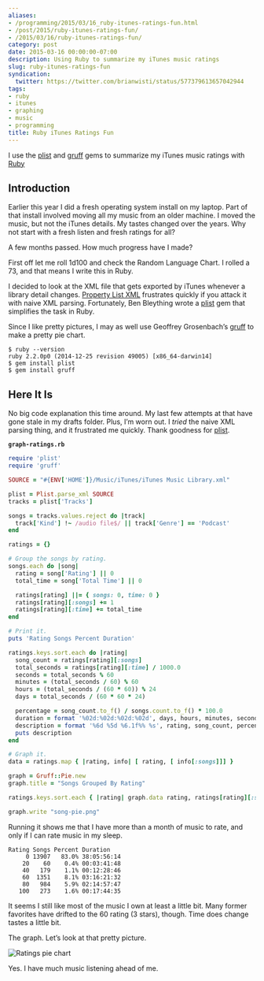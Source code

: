 ```yaml
---
aliases:
- /programming/2015/03/16_ruby-itunes-ratings-fun.html
- /post/2015/ruby-itunes-ratings-fun/
- /2015/03/16/ruby-itunes-ratings-fun/
category: post
date: 2015-03-16 00:00:00-07:00
description: Using Ruby to summarize my iTunes music ratings
slug: ruby-itunes-ratings-fun
syndication:
  twitter: https://twitter.com/brianwisti/status/577379613657042944
tags:
- ruby
- itunes
- graphing
- music
- programming
title: Ruby iTunes Ratings Fun
---
```


I use the [plist](https://github.com/bleything/plist) and [gruff](https://github.com/topfunky/gruff) gems to summarize my iTunes music ratings with [Ruby](../../../card/Ruby.md)

## Introduction

Earlier this year I did a fresh operating system install on my laptop. Part of that install involved moving all my music from an older machine. I moved the music, but not the iTunes details. My tastes changed over the years. Why not start with a fresh listen and fresh ratings for all?

A few months passed. How much progress have I made?

First off let me roll 1d100 and check the Random Language Chart. I rolled a 73, and that means I write this in Ruby.

I decided to look at the XML file that gets exported by iTunes whenever a library detail changes. [Property List XML](https://developer.apple.com/legacy/library/documentation/Darwin/Reference/ManPages/man5/plist.5.html) frustrates quickly if you attack it with naive XML parsing. Fortunately, Ben Bleything wrote a [plist](https://github.com/bleything/plist) gem that simplifies the task in Ruby.

Since I like pretty pictures, I may as well use Geoffrey Grosenbach’s [gruff](https://github.com/topfunky/gruff) to make a pretty pie chart.

````
$ ruby --version
ruby 2.2.0p0 (2014-12-25 revision 49005) [x86_64-darwin14]
$ gem install plist
$ gem install gruff
````

## Here It Is

No big code explanation this time around. My last few attempts at that have gone stale in my drafts folder. Plus, I’m worn out. I *tried* the naive XML parsing thing, and it frustrated me quickly. Thank goodness for [plist](https://github.com/bleything/plist).

**`graph-ratings.rb`**

````ruby
require 'plist'
require 'gruff'

SOURCE = "#{ENV['HOME']}/Music/iTunes/iTunes Music Library.xml"

plist = Plist.parse_xml SOURCE
tracks = plist['Tracks']

songs = tracks.values.reject do |track|
  track['Kind'] !~ /audio file$/ || track['Genre'] == 'Podcast'
end

ratings = {}

# Group the songs by rating.
songs.each do |song|
  rating = song['Rating'] || 0
  total_time = song['Total Time'] || 0

  ratings[rating] ||= { songs: 0, time: 0 }
  ratings[rating][:songs] += 1
  ratings[rating][:time] += total_time
end

# Print it.
puts 'Rating Songs Percent Duration'

ratings.keys.sort.each do |rating|
  song_count = ratings[rating][:songs]
  total_seconds = ratings[rating][:time] / 1000.0
  seconds = total_seconds % 60
  minutes = (total_seconds / 60) % 60
  hours = (total_seconds / (60 * 60)) % 24
  days = total_seconds / (60 * 60 * 24)

  percentage = song_count.to_f() / songs.count.to_f() * 100.0
  duration = format '%02d:%02d:%02d:%02d', days, hours, minutes, seconds
  description = format '%6d %5d %6.1f%% %s', rating, song_count, percentage, duration
  puts description
end

# Graph it.
data = ratings.map { |rating, info| [ rating, [ info[:songs]]] }

graph = Gruff::Pie.new
graph.title = "Songs Grouped By Rating"

ratings.keys.sort.each { |rating| graph.data rating, ratings[rating][:songs] }

graph.write "song-pie.png"
````

Running it shows me that I have more than a month of music to rate, and only if I can rate music in my sleep.

````
Rating Songs Percent Duration
     0 13907   83.0% 38:05:56:14
    20    60    0.4% 00:03:41:48
    40   179    1.1% 00:12:28:46
    60  1351    8.1% 03:16:21:32
    80   984    5.9% 02:14:57:47
   100   273    1.6% 00:17:44:35
````

It seems I still like most of the music I own at least a little bit. Many former favorites have drifted to the 60 rating (3 stars), though. Time does change tastes a little bit.

The graph. Let’s look at that pretty picture.

![Ratings pie chart](attachments/img/2015/song-pie.png)

Yes. I have much music listening ahead of me.
